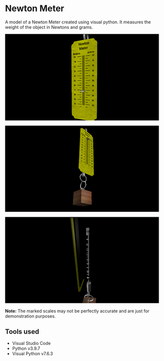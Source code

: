 # Newton Meter

A model of a Newton Meter created using visual python. It measures the weight of the object in Newtons and grams.

![](Newton%20Meter%201.png)

![](Newton%20Meter%202.png)

![](Newton%20Meter%203.png)

**Note:** The marked scales may not be perfectly accurate and are just for demonstration purposes.

## Tools used

- Visual Studio Code
- Python v3.9.7
- Visual Python v7.6.3
